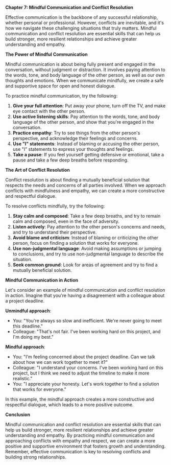 <p><strong>Chapter 7: Mindful Communication and Conflict Resolution</strong></p>

<p>Effective communication is the backbone of any successful relationship, whether personal or professional. However, conflicts are inevitable, and it's how we navigate these challenging situations that truly matters. Mindful communication and conflict resolution are essential skills that can help us build stronger, more resilient relationships and achieve greater understanding and empathy.</p>

<p><strong>The Power of Mindful Communication</strong></p>

<p>Mindful communication is about being fully present and engaged in the conversation, without judgment or distraction. It involves paying attention to the words, tone, and body language of the other person, as well as our own thoughts and emotions. When we communicate mindfully, we create a safe and supportive space for open and honest dialogue.</p>

<p>To practice mindful communication, try the following:</p>

<ol>
<li><strong>Give your full attention</strong>: Put away your phone, turn off the TV, and make eye contact with the other person.</li>
<li><strong>Use active listening skills</strong>: Pay attention to the words, tone, and body language of the other person, and show that you're engaged in the conversation.</li>
<li><strong>Practice empathy</strong>: Try to see things from the other person's perspective, and acknowledge their feelings and concerns.</li>
<li><strong>Use "I" statements</strong>: Instead of blaming or accusing the other person, use "I" statements to express your thoughts and feelings.</li>
<li><strong>Take a pause</strong>: If you feel yourself getting defensive or emotional, take a pause and take a few deep breaths before responding.</li>
</ol>

<p><strong>The Art of Conflict Resolution</strong></p>

<p>Conflict resolution is about finding a mutually beneficial solution that respects the needs and concerns of all parties involved. When we approach conflicts with mindfulness and empathy, we can create a more constructive and respectful dialogue.</p>

<p>To resolve conflicts mindfully, try the following:</p>

<ol>
<li><strong>Stay calm and composed</strong>: Take a few deep breaths, and try to remain calm and composed, even in the face of adversity.</li>
<li><strong>Listen actively</strong>: Pay attention to the other person's concerns and needs, and try to understand their perspective.</li>
<li><strong>Avoid blame and criticism</strong>: Instead of blaming or criticizing the other person, focus on finding a solution that works for everyone.</li>
<li><strong>Use non-judgmental language</strong>: Avoid making assumptions or jumping to conclusions, and try to use non-judgmental language to describe the situation.</li>
<li><strong>Seek common ground</strong>: Look for areas of agreement and try to find a mutually beneficial solution.</li>
</ol>

<p><strong>Mindful Communication in Action</strong></p>

<p>Let's consider an example of mindful communication and conflict resolution in action. Imagine that you're having a disagreement with a colleague about a project deadline.</p>

<p><strong>Unmindful approach</strong>:</p>

<ul>
<li>You: "You're always so slow and inefficient. We're never going to meet this deadline."</li>
<li>Colleague: "That's not fair. I've been working hard on this project, and I'm doing my best."</li>
</ul>

<p><strong>Mindful approach</strong>:</p>

<ul>
<li>You: "I'm feeling concerned about the project deadline. Can we talk about how we can work together to meet it?"</li>
<li>Colleague: "I understand your concerns. I've been working hard on this project, but I think we need to adjust the timeline to make it more realistic."</li>
<li>You: "I appreciate your honesty. Let's work together to find a solution that works for everyone."</li>
</ul>

<p>In this example, the mindful approach creates a more constructive and respectful dialogue, which leads to a more positive outcome.</p>

<p><strong>Conclusion</strong></p>

<p>Mindful communication and conflict resolution are essential skills that can help us build stronger, more resilient relationships and achieve greater understanding and empathy. By practicing mindful communication and approaching conflicts with empathy and respect, we can create a more positive and supportive environment that fosters growth and understanding. Remember, effective communication is key to resolving conflicts and building strong relationships.</p>
